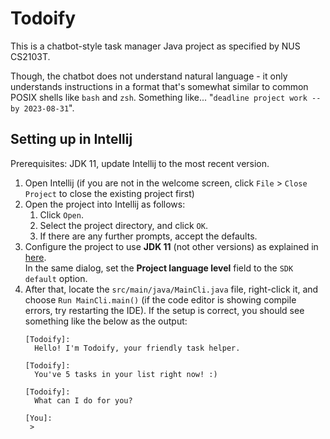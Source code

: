 # Todoify

This is a chatbot-style task manager Java project as specified by NUS CS2103T.

Though, the chatbot does not understand natural language - it only understands instructions in a format that's somewhat similar to common POSIX shells like `bash` and `zsh`. Something like... "`deadline project work --by 2023-08-31`".

## Setting up in Intellij

Prerequisites: JDK 11, update Intellij to the most recent version.

1. Open Intellij (if you are not in the welcome screen, click `File` > `Close Project` to close the existing project first)
1. Open the project into Intellij as follows:
   1. Click `Open`.
   1. Select the project directory, and click `OK`.
   1. If there are any further prompts, accept the defaults.
1. Configure the project to use **JDK 11** (not other versions) as explained in [here](https://www.jetbrains.com/help/idea/sdk.html#set-up-jdk).<br>
   In the same dialog, set the **Project language level** field to the `SDK default` option.
3. After that, locate the `src/main/java/MainCli.java` file, right-click it, and choose `Run MainCli.main()` (if the code editor is showing compile errors, try restarting the IDE). If the setup is correct, you should see something like the below as the output:
   ```
   [Todoify]:
     Hello! I'm Todoify, your friendly task helper.

   [Todoify]:
     You've 5 tasks in your list right now! :)

   [Todoify]:
     What can I do for you?

   [You]:
    > 
   ```
